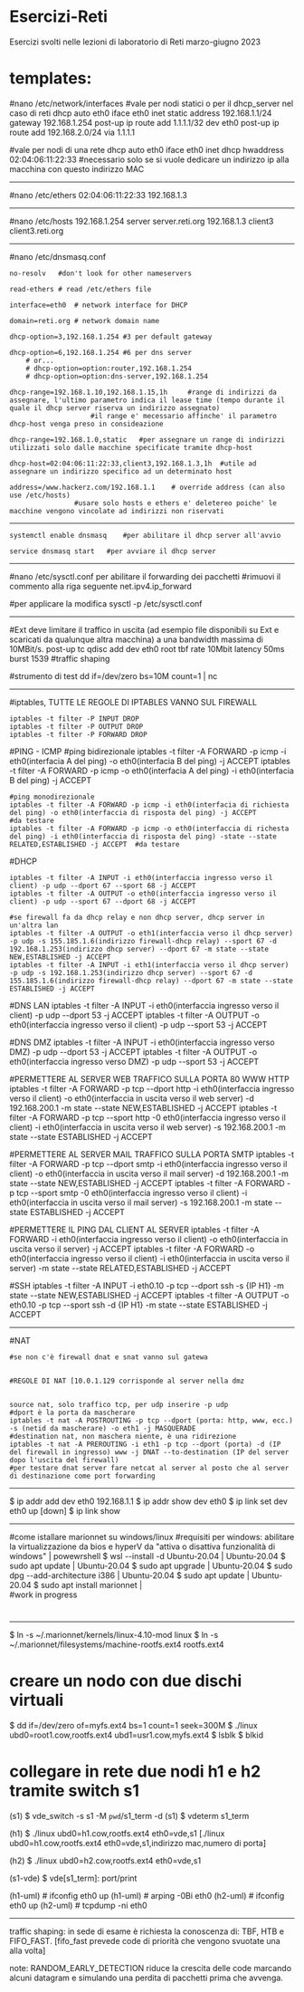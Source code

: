 # Esercizi-Reti
Esercizi svolti nelle lezioni di laboratorio di Reti marzo-giugno 2023

# templates:

#nano /etc/network/interfaces
#vale per nodi statici o per il dhcp_server nel caso di reti dhcp
	auto eth0
	iface eth0 inet static
    address 192.168.1.1/24
	  gateway 192.168.1.254	
	  post-up ip route add 1.1.1.1/32 dev eth0
	  post-up ip route add 192.168.2.0/24 via 1.1.1.1
	
		


#vale per nodi di una rete dhcp
	auto eth0
	iface eth0 inet dhcp
		hwaddress 02:04:06:11:22:33	#necessario solo se si vuole dedicare un indirizzo ip alla macchina con questo indirizzo MAC

------------------------------------------------------------------

#nano /etc/ethers
	02:04:06:11:22:33 192.168.1.3

------------------------------------------------------------------

#nano /etc/hosts
	192.168.1.254 server server.reti.org
	192.168.1.3 client3 client3.reti.org
	
------------------------------------------------------------------

#nano /etc/dnsmasq.conf

	no-resolv	#don't look for other nameservers
	
	read-ethers	# read /etc/ethers file
	
	interface=eth0	# network interface for DHCP
	
	domain=reti.org	# network domain name
	
	dhcp-option=3,192.168.1.254	#3 per default gateway

	dhcp-option=6,192.168.1.254	#6 per dns server
		# or...
		# dhcp-option=option:router,192.168.1.254
		# dhcp-option=option:dns-server,192.168.1.254
	
	dhcp-range=192.168.1.10,192.168.1.15,1h		#range di indirizzi da assegnare, l'ultimo parametro indica il lease time (tempo durante il quale il dhcp server riserva un indirizzo assegnato)
						#il range e' mecessario affinche' il parametro dhcp-host venga preso in consideazione
	
	dhcp-range=192.168.1.0,static	#per assegnare un range di indirizzi utilizzati solo dalle macchine specificate tramite dhcp-host
	
	dhcp-host=02:04:06:11:22:33,client3,192.168.1.3,1h	#utile ad assegnare un indirizzo specifico ad un determinato host
	
	address=/www.hackerz.com/192.168.1.1	# override address (can also use /etc/hosts)
					#usare solo hosts e ethers e' deletereo poiche' le macchine vengono vincolate ad indirizzi non riservati
					
------------------------------------------------------------------		
					
	systemctl enable dnsmasq	#per abilitare il dhcp server all'avvio

	service dnsmasq start	#per avviare il dhcp server

------------------------------------------------------------------
	
#nano /etc/sysctl.conf	per abilitare il forwarding dei pacchetti
#rimuovi il commento alla riga seguente
	net.ipv4.ip_forward
	
#per applicare la modifica
	sysctl -p /etc/sysctl.conf	
	
------------------------------------------------------------------

#Ext deve limitare il traffico in uscita (ad esempio file disponibili su Ext e scaricati da qualunque altra macchina) a una bandwidth massima di 10MBit/s.
	post-up tc qdisc add dev eth0 root tbf rate 10Mbit latency 50ms burst 1539		#traffic shaping

#strumento di test
	dd if=/dev/zero bs=10M count=1 | nc <netcat server> <netcat port>
	
------------------------------------------------------------------

#iptables, TUTTE LE REGOLE DI IPTABLES VANNO SUL FIREWALL
	
	iptables -t filter -P INPUT DROP
	iptables -t filter -P OUTPUT DROP
	iptables -t filter -P FORWARD DROP
	
#PING - ICMP
	#ping bidirezionale
	iptables -t filter -A FORWARD -p icmp -i eth0(interfacia A del ping) -o eth0(interfacia B del ping) -j ACCEPT
	iptables -t filter -A FORWARD -p icmp -o eth0(interfacia A del ping) -i eth0(interfacia B del ping) -j ACCEPT
	
	#ping monodirezionale
	iptables -t filter -A FORWARD -p icmp -i eth0(interfacia di richiesta del ping) -o eth0(interfaccia di risposta del ping) -j ACCEPT					#da testare
	iptables -t filter -A FORWARD -p icmp -o eth0(interfaccia di richesta del ping) -i eth0(interfaccia di risposta del ping) -state --state RELATED,ESTABLISHED -j ACCEPT	#da testare

#DHCP
	
	iptables -t filter -A INPUT -i eth0(interfaccia ingresso verso il client) -p udp --dport 67 --sport 68 -j ACCEPT
	iptables -t filter -A OUTPUT -o eth0(interfaccia ingresso verso il client) -p udp --sport 67 --dport 68 -j ACCEPT
	
	#se firewall fa da dhcp relay e non dhcp server, dhcp server in un'altra lan
	iptables -t filter -A OUTPUT -o eth1(interfaccia verso il dhcp server) -p udp -s 155.185.1.6(indirizzo firewall-dhcp relay) --sport 67 -d 192.168.1.253(indirizzo dhcp server) --dport 67 -m state --state NEW,ESTABLISHED -j ACCEPT
	iptables -t filter -A INPUT -i eth1(interfaccia verso il dhcp server) -p udp -s 192.168.1.253(indirizzo dhcp server) --sport 67 -d 155.185.1.6(indirizzo firewall-dhcp relay) --dport 67 -m state --state ESTABLISHED -j ACCEPT

#DNS LAN
	iptables -t filter -A INPUT -i eth0(interfaccia ingresso verso il client) -p udp --dport 53 -j ACCEPT
	iptables -t filter -A OUTPUT -o eth0(interfaccia ingresso verso il client) -p udp --sport 53 -j ACCEPT

#DNS DMZ
	iptables -t filter -A INPUT -i eth0(interfaccia ingresso verso DMZ) -p udp --dport 53 -j ACCEPT
	iptables -t filter -A OUTPUT -o eth0(interfaccia ingresso verso DMZ) -p udp --sport 53 -j ACCEPT

#PERMETTERE AL SERVER WEB TRAFFICO SULLA PORTA 80 WWW HTTP
	iptables -t filter -A FORWARD -p tcp --dport http -i eth0(interfaccia ingresso verso il client) -o eth0(interfaccia in uscita verso il web server) -d 192.168.200.1 -m state --state NEW,ESTABLISHED -j ACCEPT
	iptables -t filter -A FORWARD -p tcp --sport http -0 eth0(interfaccia ingresso verso il client) -i eth0(interfaccia in uscita verso il web server) -s 192.168.200.1 -m state --state ESTABLISHED -j ACCEPT

#PERMETTERE AL SERVER MAIL TRAFFICO SULLA PORTA SMTP
	iptables -t filter -A FORWARD -p tcp --dport smtp -i eth0(interfaccia ingresso verso il client) -o eth0(interfaccia in uscita verso il mail server) -d 192.168.200.1 -m state --state NEW,ESTABLISHED -j ACCEPT
	iptables -t filter -A FORWARD -p tcp --sport smtp -0 eth0(interfaccia ingresso verso il client) -i eth0(interfaccia in uscita verso il mail server) -s 192.168.200.1 -m state --state ESTABLISHED -j ACCEPT

#PERMETTERE IL PING DAL CLIENT AL SERVER
	iptables -t filter -A FORWARD -i eth0(interfaccia ingresso verso il client) -o eth0(interfaccia in uscita verso il server) -j ACCEPT
	iptables -t filter -A FORWARD -o eth0(interfaccia ingresso verso il client) -i eth0(interfaccia in uscita verso il server) -m state --state RELATED,ESTABLISHED -j ACCEPT

#SSH
	iptables -t filter -A INPUT -i eth0.10 -p tcp --dport ssh -s {IP H1} -m state --state NEW,ESTABLISHED -j ACCEPT
	iptables -t filter -A OUTPUT -o eth0.10 -p tcp --sport ssh -d {IP H1} -m state --state ESTABLISHED -j ACCEPT

------------------------------------------------------------------
#NAT
	
	#se non c'è firewall dnat e snat vanno sul gatewa
	
	
	#REGOLE DI NAT [10.0.1.129 corrisponde al server nella dmz
		
	
	source nat, solo traffico tcp, per udp inserire -p udp
	#dport è la porta da mascherare
	iptables -t nat -A POSTROUTING -p tcp --dport (porta: http, www, ecc.) -s (netid da mascherare) -o eth1 -j MASQUERADE
	#destination nat, non maschera niente, è una ridirezione
	iptables -t nat -A PREROUTING -i eth1 -p tcp --dport (porta) -d (IP del firewall in ingresso) www -j DNAT --to-destination (IP del server dopo l'uscita del firewall)
	#per testare dnat server fare netcat al server al posto che al server di destinazione come port forwarding

------------------------------------------------------------------
	
$ ip addr add dev eth0 192.168.1.1
$ ip addr show dev eth0
$ ip link set dev eth0 up [down]
$ ip link show

------------------------------------------------------------------

#come istallare marionnet su windows/linux
#requisiti per windows: abilitare la virtualizzazione da bios e hyperV da "attiva o disattiva funzionalità di windows"
|	powewrshell $ wsl --install -d Ubuntu-20.04
|	Ubuntu-20.04 $ sudo apt update
|	Ubuntu-20.04 $ sudo apt upgrade
|	Ubuntu-20.04 $ sudo dpg --add-architecture i386
|	Ubuntu-20.04 $ sudo apt update
|	Ubuntu-20.04 $ sudo apt install marionnet
|	
#work in progress
#

------------------------------------------------------------------

$ ln -s ~/.marionnet/kernels/linux-4.10-mod linux
$ ln -s ~/.marionnet/filesystems/machine-rootfs.ext4 rootfs.ext4

# creare un nodo con due dischi virtuali
$ dd if=/dev/zero of=myfs.ext4 bs=1 count=1 seek=300M
$ ./linux ubd0=root1.cow,rootfs.ext4 ubd1=usr1.cow,myfs.ext4
$ lsblk
$ blkid

# collegare in rete due nodi h1 e h2 tramite switch s1
(s1) $ vde_switch -s s1 -M `pwd`/s1_term -d
(s1) $ vdeterm s1_term

(h1) $ ./linux ubd0=h1.cow,rootfs.ext4 eth0=vde,s1		[./linux ubd0=h1.cow,rootfs.ext4 eth0=vde,s1,indirizzo mac,numero di porta]

(h2) $ ./linux ubd0=h2.cow,rootfs.ext4 eth0=vde,s1
	
(s1-vde) $ vde[s1_term]: port/print

(h1-uml) # ifconfig eth0 up
(h1-uml) # arping -0Bi eth0
(h2-uml) # ifconfig eth0 up
(h2-uml) # tcpdump -ni eth0

------------------------------------------------------------------

traffic shaping:
in sede di esame è richiesta la conoscenza di: TBF, HTB e FIFO_FAST.
[fifo_fast prevede code di priorità che vengono svuotate una alla volta]

note: RANDOM_EARLY_DETECTION riduce la crescita delle code marcando alcuni datagram e simulando una perdita di pacchetti prima che avvenga.
